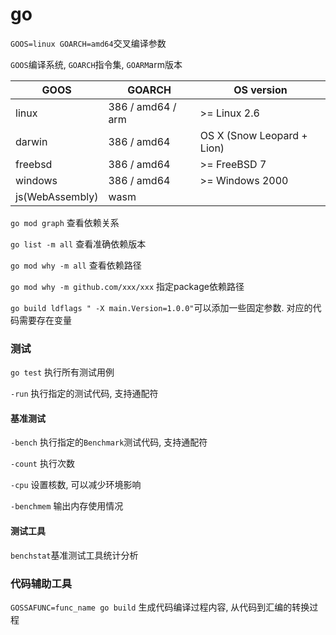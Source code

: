 # go

`GOOS=linux GOARCH=amd64`交叉编译参数

`GOOS`编译系统, `GOARCH`指令集, `GOARM`arm版本

GOOS | GOARCH  |  OS version
--- | --- | ---
linux | 386 / amd64 / arm  | >= Linux 2.6
darwin | 386 / amd64 | OS X (Snow Leopard + Lion)
freebsd | 386 / amd64 | >= FreeBSD 7 |
windows | 386 / amd64 | >= Windows 2000 |
js(WebAssembly) | wasm | |

`go mod graph` 查看依赖关系

`go list -m all` 查看准确依赖版本

`go mod why -m all` 查看依赖路径

`go mod why -m github.com/xxx/xxx` 指定package依赖路径

`go build ldflags " -X main.Version=1.0.0"`可以添加一些固定参数. 对应的代码需要存在变量


### 测试

`go test` 执行所有测试用例

`-run` 执行指定的测试代码, 支持通配符

#### 基准测试
`-bench` 执行指定的`Benchmark`测试代码, 支持通配符

`-count` 执行次数

`-cpu` 设置核数, 可以减少环境影响

`-benchmem` 输出内存使用情况

#### 测试工具

`benchstat`基准测试工具统计分析

### 代码辅助工具
`GOSSAFUNC=func_name go build` 生成代码编译过程内容, 从代码到汇编的转换过程

